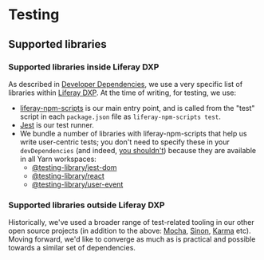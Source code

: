 # Testing

## Supported libraries

### Supported libraries inside Liferay DXP

As described in [Developer Dependencies](../dxp/dev_dependencies.md), we use a very specific list of libraries within [Liferay DXP](https://github.com/liferay/liferay-portal). At the time of writing, for testing, we use:

-   [liferay-npm-scripts](https://github.com/liferay/liferay-npm-tools/tree/master/packages/liferay-npm-scripts) is our main entry point, and is called from the "test" script in each `package.json` file as `liferay-npm-scripts test`.
-   [Jest](https://jestjs.io/) is our test runner.
-   We bundle a number of libraries with liferay-npm-scripts that help us write user-centric tests; you don't need to specify these in your `devDependencies` (and indeed, [you shouldn't](../dxp/dev_dependencies.md)) because they are available in all Yarn workspaces:
    -   [@testing-library/jest-dom](https://testing-library.com/docs/ecosystem-jest-dom)
    -   [@testing-library/react](https://testing-library.com/docs/react-testing-library/intro)
    -   [@testing-library/user-event](https://testing-library.com/docs/ecosystem-user-event)

### Supported libraries outside Liferay DXP

Historically, we've used a broader range of test-related tooling in our other open source projects (in addition to the above: [Mocha](https://mochajs.org/), [Sinon](https://sinonjs.org/), [Karma](https://karma-runner.github.io/latest/index.html) etc). Moving forward, we'd like to converge as much as is practical and possible towards a similar set of dependencies.
